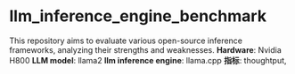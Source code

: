 # llm_inference_engine_benchmark
This repository aims to evaluate various open-source inference frameworks, analyzing their strengths and weaknesses.
    **Hardware**: Nvidia H800
    **LLM model**: llama2 
    **llm inference engine**: llama.cpp
    **指标**: thoughtput, 
  